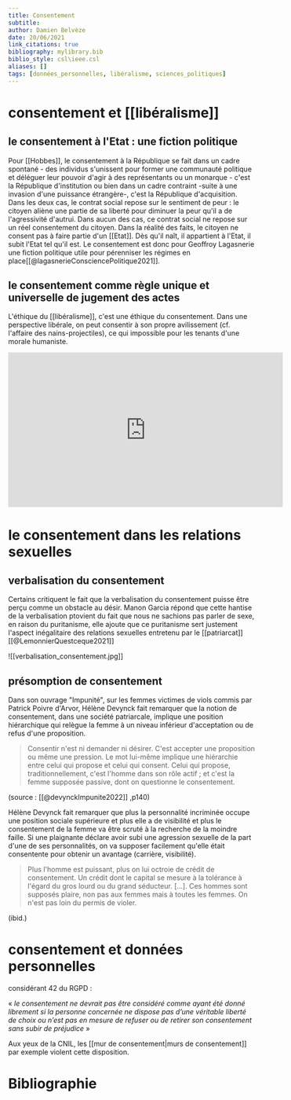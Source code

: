 ```yaml
---
title: Consentement
subtitle:
author: Damien Belvèze
date: 20/06/2021
link_citations: true
bibliography: mylibrary.bib
biblio_style: csl\ieee.csl
aliases: []
tags: [données_personnelles, libéralisme, sciences_politiques]
---
```


# consentement et [[libéralisme]]

## le consentement à l'Etat : une fiction politique

Pour [[Hobbes]], le consentement à la République se fait dans un cadre spontané - des individus s'unissent pour former une communauté politique et déléguer leur pouvoir d'agir à des représentants ou un monarque - c'est la République d'institution ou bien dans un cadre contraint -suite à une invasion d'une puissance étrangère-, c'est la République d'acquisition. 
Dans les deux cas, le contrat social repose sur le sentiment de peur : le citoyen aliène une partie de sa liberté pour diminuer la peur qu'il a de l'agressivité d'autrui. 
Dans aucun des cas, ce contrat social ne repose sur un réel consentement du citoyen. Dans la réalité des faits, le citoyen ne consent pas à faire partie d'un [[Etat]]. Dès qu'il naît, il appartient à l'Etat, il subit l'Etat tel qu'il est. Le consentement est donc pour Geoffroy Lagasnerie une fiction politique utile pour pérenniser les régimes en place[[@lagasnerieConsciencePolitique2021]]. 



## le consentement comme règle unique et universelle de jugement des actes

L'éthique du [[libéralisme]], c'est une éthique du consentement. Dans une perspective libérale, on peut consentir à son propre avilissement (cf. l'affaire des nains-projectiles), ce qui impossible pour les tenants d'une morale humaniste. 

<iframe width="560" height="315" src="https://www.youtube.com/embed/xMM8pw5p6Ms?start=820" title="YouTube video player" frameborder="0" allow="accelerometer; autoplay; clipboard-write; encrypted-media; gyroscope; picture-in-picture" allowfullscreen></iframe>


# le consentement dans les relations sexuelles

## verbalisation du consentement

Certains critiquent le fait que la verbalisation du consentement puisse être perçu comme un obstacle au désir. Manon Garcia répond que cette hantise de la verbalisation ptovient du fait que nous ne sachions pas parler de sexe, en raison du puritanisme, elle ajoute que ce puritanisme sert justement l'aspect inégalitaire des relations sexuelles entretenu par le [[patriarcat]][[@LemonnierQuestceque2021]]

![[verbalisation_consentement.jpg]]

## présomption de consentement

Dans son ouvrage "Impunité", sur les femmes victimes de viols commis par Patrick Poivre d'Arvor, Hélène Devynck fait remarquer que la notion de consentement, dans une société patriarcale, implique une position hiérarchique qui relègue la femme à un niveau inférieur d'acceptation ou de refus d'une proposition. 

> Consentir n'est ni demander ni désirer. C'est accepter une proposition ou même une pression. Le mot lui-même implique une hiérarchie entre celui qui propose et celui qui consent. Celui qui propose, traditionnellement, c'est l'homme dans son rôle actif ; et c'est la femme supposée passive, dont on questionne le consentement.

(source : [[@devynckImpunite2022]] ,p140)

Hélène Devynck fait remarquer que plus la personnalité incriminée occupe une position sociale supérieure et plus elle a de visibilité et plus le consentement de la femme va être scruté à la recherche de la moindre faille. Si une plaignante déclare avoir subi une agression sexuelle de la part d'une de ses personnalités, on va supposer facilement qu'elle était consentente pour obtenir un avantage (carrière, visibilité). 

> Plus l'homme est puissant, plus on lui octroie de crédit de consentement. Un crédit dont le capital se mesure à la tolérance à l'égard du gros lourd ou du grand séducteur. [...]. Ces hommes sont supposés plaire, non pas aux femmes mais à toutes les femmes. On n'est pas loin du permis de violer. 

(ibid.)


# consentement et données personnelles

considérant 42 du RGPD : 

« _le consentement ne devrait pas être considéré comme ayant été donné librement si la personne concernée ne dispose pas d’une véritable liberté de choix ou n’est pas en mesure de refuser ou de retirer son consentement sans subir de préjudice_ »

Aux yeux de la CNIL, les [[mur de consentement|murs de consentement]] par exemple violent cette disposition.






# Bibliographie
